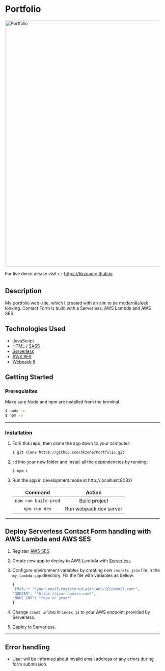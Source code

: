 # Portfolio

<img src="./demo/demo.gif" alt="Portfolio" width="800px">

For live demo please visit 👉 https://hkzone.github.io

## Description

My portfolio web-site, which I created with an aim to be modern&sleek looking. Contact Form is build with a Serverless, AWS Lambda and AWS SES.

## Technologies Used

- JavaScript
- HTML / [SASS](https://sass-lang.com/)
- [Serverless](https://www.serverless.com/)
- [AWS SES](https://aws.amazon.com/ses/)
- [Webpack 5](https://github.com/webpack/webpack)

## Getting Started

### Prerequisites

Make sure Node and npm are installed from the terminal

```bash
$ node -v
$ npm -v
```

---

### Installation

1. Fork this repo, then clone the app down to your computer:

   ```bash
   $ git clone https://github.com/hkzone/Portfolio.git
   ```

2. `cd` into your new folder and install all the
   dependencies by running:

   ```bash
   $ npm i
   ```

3. Run the app in development mode at http://localhost:8082/

   |       Command        |         Action         |
   | :------------------: | :--------------------: |
   | `npm run build-prod` |     Build project      |
   |    `npm run dev`     | Run webpack dev server |

---

## Deploy Serverless Contact Form handling with AWS Lambda and AWS SES

1. Register [AWS SES](https://aws.amazon.com/ses/)

2. Create new app to deploy to AWS Lambda with [Serverless](https://www.serverless.com/)

3. Configure environment variables by creating new `secrets.json` file in the `my-lambda-app` directory. Fill the file with variables as bellow:

   ```bash
   {
   "EMAIL": "*your-email-registered-with-AWS-SES@email.com*",
   "DOMAIN": "*https://your-domain.com*",
   "NODE_ENV": "*dev or prod*"
   }
   ```

4. Change `const urlAWS` in `index.js` to your AWS endpoint provided by Serverless.

5. Deploy to Serverless.

---

## Error handling

- User will be informed about invalid email address or any errors during form submission.
